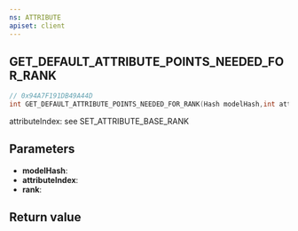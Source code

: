 ```yaml
---
ns: ATTRIBUTE
apiset: client
---
```

## GET_DEFAULT_ATTRIBUTE_POINTS_NEEDED_FOR_RANK

```c
// 0x94A7F191DB49A44D
int GET_DEFAULT_ATTRIBUTE_POINTS_NEEDED_FOR_RANK(Hash modelHash,int attributeIndex,int rank);
```

attributeIndex: see SET_ATTRIBUTE_BASE_RANK

## Parameters
* **modelHash**:
* **attributeIndex**:
* **rank**:

## Return value